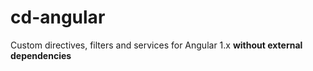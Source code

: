 # cd-angular
Custom directives, filters and services for Angular 1.x **without external dependencies**
